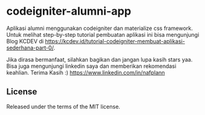 # codeigniter-alumni-app
Aplikasi alumni menggunakan codeigniter dan materialize css framework. Untuk melihat step-by-step tutorial pembuatan aplikasi ini bisa mengunjungi Blog KCDEV di https://kcdev.id/tutorial-codeigniter-membuat-aplikasi-sederhana-part-0/.

Jika dirasa bermanfaat, silahkan bagikan dan jangan lupa kasih stars yaa. Bisa juga mengunjungi linkedin saya dan memberikan rekomendasi keahlian. Terima Kasih :)
https://www.linkedin.com/in/nafplann

## License
Released under the terms of the MIT license.
